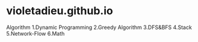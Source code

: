 # violetadieu.github.io
Algorithm
1.Dynamic Programming
2.Greedy Algorithm
3.DFS&BFS
4.Stack
5.Network-Flow
6.Math
